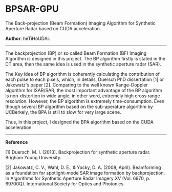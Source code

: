 # BPSAR-GPU
The Back-projection (Beam Formation) Imaging Algorithm for Synthetic Aperture Radar based on CUDA acceleration.

**Author**: heTiHoUDAi.
***

The backprojection (BP) or so called Beam Formation (BF) Imaging Algorithm is designed in this project. The BP algorithm firstly is stated in the CT area, then the same idea is used in the synthetic aperture radar (SAR).

The Key idea of BP algorithm is coherently calculating the contribution of each pulse to each pixels, which, in details, Duersch PhD dissertation [1] or Jakowatz's paper [2]. Comparing to the well known Range-Doppler algorithm for ISAR/SAR, the most important advantage of the BP algorithm is non-distortion in wide angle, in other word, extremely high cross range resolution. However, the BP algorithm is extremely time-consumption. Even though several BP algorithm based on the sub-aperature algorithm by UCBerkely, the BPA is still to slow for very large scene.

Thus, in this project, I designed the BPA algorithm based on the CUDA acceleration.



***
**Reference**

[1] Duersch, M. I. (2013). Backprojection for synthetic aperture radar. Brigham Young University.

[2] Jakowatz, C. V., Wahl, D. E., & Yocky, D. A. (2008, April). Beamforming as a foundation for spotlight-mode SAR image formation by backprojection. In Algorithms for Synthetic Aperture Radar Imagery XV (Vol. 6970, p. 69700Q). International Society for Optics and Photonics.
